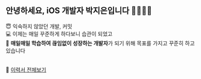 ## 안녕하세요, iOS 개발자 박지은입니다 👋👩🏻‍💻

😇 익숙하지 않았던 개발, 커밋
<br/>
💻 이제는 매일 꾸준하게 하다보니 습관이 되었고
<br/>
🌱 **매일매일 학습하여 끊임없이 성장하는 개발자**가 되기 위해 목표를 가지고 꾸준히 하고있습니다

<br/>
🔗 <a href="https://www.rallit.com/hub/resumes/129740/%EB%B0%95%EC%A7%80%EC%9D%80" target="_blank">이력서 전체보기</a>
